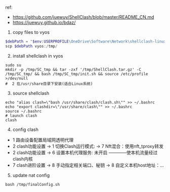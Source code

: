 ref:
- https://github.com/juewuy/ShellClash/blob/master/README_CN.md
- https://juewuy.github.io/bdaz/

1. copy files to vyos
```powershell
$debPath = "$env:USERPROFILE\OneDrive\Software\Network\shellclash-linux\*"
scp $debPath vyos:/tmp/
```
2. install shellclash in vyos
```shell
sudo su
mkdir -p /tmp/SC_tmp && tar -zxf '/tmp/ShellClash.tar.gz' -C /tmp/SC_tmp/ && bash /tmp/SC_tmp/init.sh && source /etc/profile >/dev/null
#  2 在/usr/share目录下安装(适合Linux系统)
```
3. source shellclash
```shell
echo "alias clash=\"bash /usr/share/clash/clash.sh\"" >> ~/.bashrc
echo "export clashdir=\"/usr/share/clash\"" >> ~/.bashrc
source ~/.bashrc
# launch clash 
clash
```
4. config clash
- 1 路由设备配置局域网透明代理
- 2 clash功能设置 -> 1 切换Clash运行模式: -> 7 Nft混合：使用nft_tproxy转发
- 2 clash功能设置 -> 6 设置本机代理服务:    未开启   ————使本机流量经过clash内核
- 7 clash进阶设置 -> 8 手动指定相关端口、秘钥 -> 8 自定义本机host地址：...

<!-- 
5. install shellclash:
from vyos, run 
```shell
sudo su
# set proxy
export all_proxy=http://ip_address:port_number
# run shellclash install script
export url='https://gh.jwsc.eu.org/master' && bash -c "$(curl -kfsSl $url/install.sh)" && source /etc/profile &> /dev/null
#  2 在/usr/share目录下安装(适合Linux系统)

# run below command to source clash
echo "alias clash=\"bash /usr/share/clash/clash.sh\"" >> ~/.bashrc
echo "export clashdir=\"/usr/share/clash\"" >> ~/.bashrc
source ~/.bashrc

# launch and config shellclash
clash
# 1  路由设备配置局域网透明代理
# 2 clash功能设置 -> 1 切换Clash运行模式: -> 7 Nft混合：使用nft_tproxy转发
# 2 clash功能设置 -> 6 设置本机代理服务:    未开启   ————使本机流量经过clash内核
# 7 clash进阶设置 -> 8 手动指定相关端口、秘钥 -> 8 自定义本机host地址：...

# unset proxy
unset all_proxy
``` -->

5. update nat config
```shell
bash /tmp/finalConfig.sh
```